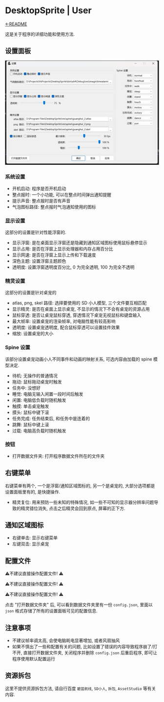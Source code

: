 # DesktopSprite | User

[←README](README.md)

这是关于程序的详细功能和使用方法.

## 设置面板

![config.png](img/config.png)

### 系统设置

- 开机启动: 程序是否开机启动
- 整点报时: 一个小功能, 可以在整点时间弹出通知提醒
- 提示声音: 整点报时是否有声音
- 气泡图标路径: 整点报时气泡通知使用的图标

### 显示设置

这部分的设置是针对性能浮窗的.

- 显示浮窗: 是在桌面显示浮窗还是隐藏到通知区域图标使用鼠标悬停显示
- 显示占用: 是否在浮窗上显示处理器和内存占用百分比
- 显示网速: 是否在浮窗上显示上传和下载速度
- 深色主题: 设置浮窗主题颜色
- 透明度: 设置浮窗透明度百分比, 0 为完全透明, 100 为完全不透明

### 精灵设置

这部分的设置是针对桌宠的

- atlas, png, skel 路径: 选择要使用的 SD 小人模型, 三个文件要互相匹配
- 显示精灵: 是否在桌面上显示桌宠, 不显示的情况下不会有桌宠的资源占用
- 鼠标穿透: 是否让桌宠鼠标穿透, 穿透情况下桌宠无视鼠标和键盘输入
- 最大帧率: 设置桌宠的渲染帧率, 对电脑性能有较高影响
- 透明度: 设置桌宠透明度, 配合鼠标穿透可以设置挂件效果
- 缩放: 设置桌宠的大小

### Spine 设置

该部分设置桌宠动画小人不同事件和动画的映射关系, 可选内容由加载的 spine 模型决定.

- 待机: 无操作的普通情况
- 拖动: 鼠标拖动桌宠时触发
- 任务中: 没想好
- 睡觉: 电脑无输入闲置一段时间后触发
- 闲置: 电脑低负载时随机触发
- 触摸: 单击桌宠触发
- 摸头: 鼠标中键下滚
- 任务完成: 任务结束后, 和任务中是连着的
- 跳舞: 鼠标中键上滚
- 过载: 电脑高负载时随机触发

### 按钮

- 打开数据文件夹: 打开程序数据文件所在的文件夹

## 右键菜单

右键菜单有两个, 一个是浮窗/通知区域图标的, 另一个是桌宠的, 大部分选项都是设置面板里有的, 是快捷操作.

- 精灵复位: 用来预防一些未知的特殊情况, 如一些不可知的显示器分辨率问题导致的精灵错位消失, 点击之后精灵会回到原点, 屏幕的正下方.

## 通知区域图标

- 右键单击: 显示右键菜单
- 左键双击: 显示桌宠

## 配置文件

⚠️不建议直接操作配置文件! ⚠️

⚠️不建议直接操作配置文件! ⚠️

⚠️不建议直接操作配置文件! ⚠️

点击 "打开数据文件夹" 后, 可以看到数据文件夹里有一份 `config.json`, 里面以 `json` 格式存储了所有的设置面板可见的配置信息.

## 注意事项

- 不建议帧率调太高, 会使电脑耗电显著增加, 或者风扇抽风
- 如果不慎出了一些和配置有关的问题, 比如设置了错误的内容导致程序崩了/打不开, 直接打开数据文件夹, 关闭程序并删除 `config.json` 后重启程序, 即可让程序使用默认配置运行

## 资源拆包

这里不提供资源拆包方法, 请自行百度 `碧蓝航线`, `SD小人`, `拆包`, `AssetStudio` 等有关内容.
